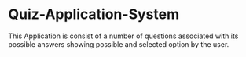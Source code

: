# Quiz-Application-System
This Application is consist of a number of questions associated with its possible answers showing possible and selected option by the user.
